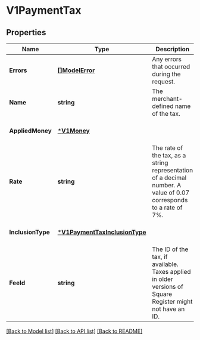 # V1PaymentTax

## Properties
Name | Type | Description | Notes
------------ | ------------- | ------------- | -------------
**Errors** | [**[]ModelError**](Error.md) | Any errors that occurred during the request. | [optional] [default to null]
**Name** | **string** | The merchant-defined name of the tax. | [optional] [default to null]
**AppliedMoney** | [***V1Money**](V1Money.md) |  | [optional] [default to null]
**Rate** | **string** | The rate of the tax, as a string representation of a decimal number. A value of 0.07 corresponds to a rate of 7%. | [optional] [default to null]
**InclusionType** | [***V1PaymentTaxInclusionType**](V1PaymentTaxInclusionType.md) |  | [optional] [default to null]
**FeeId** | **string** | The ID of the tax, if available. Taxes applied in older versions of Square Register might not have an ID. | [optional] [default to null]

[[Back to Model list]](../README.md#documentation-for-models) [[Back to API list]](../README.md#documentation-for-api-endpoints) [[Back to README]](../README.md)


